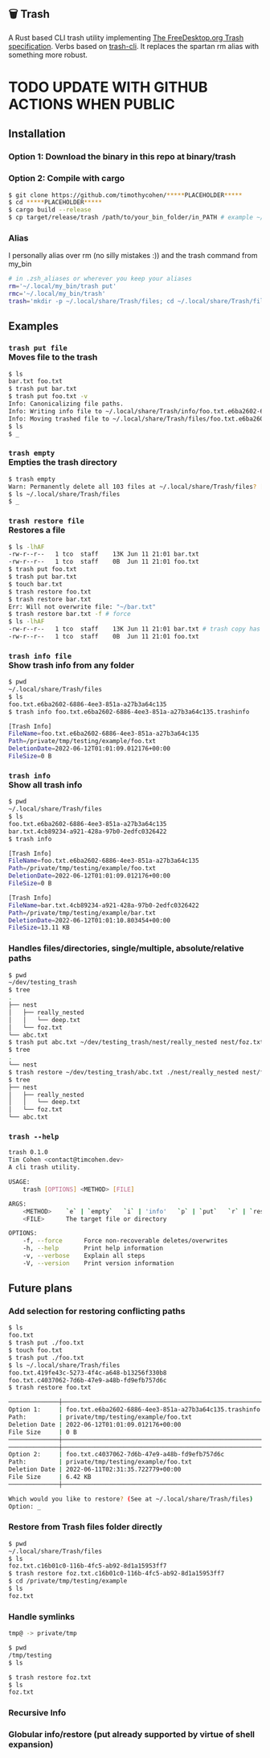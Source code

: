 ## 🗑 Trash

A Rust based CLI trash utility implementing [The FreeDesktop.org Trash specification](https://specifications.freedesktop.org/trash-spec/trashspec-1.0.html). Verbs based on [trash-cli](https://github.com/andreafrancia/trash-cli). It replaces the spartan rm alias with something more robust.

# TODO UPDATE WITH GITHUB ACTIONS WHEN PUBLIC

## Installation

### Option 1: Download the binary in this repo at binary/trash

### Option 2: Compile with cargo

```sh
$ git clone https://github.com/timothycohen/*****PLACEHOLDER*****
$ cd *****PLACEHOLDER*****
$ cargo build --release
$ cp target/release/trash /path/to/your_bin_folder/in_PATH # example ~/.local/my_bin
```

### Alias

I personally alias over rm (no silly mistakes :)) and the trash command from my_bin

```sh
# in .zsh_aliases or wherever you keep your aliases
rm='~/.local/my_bin/trash put'
rmc='~/.local/my_bin/trash'
trash='mkdir -p ~/.local/share/Trash/files; cd ~/.local/share/Trash/files;'
```

## Examples

### `trash put file` <br/> Moves file to the trash

```sh
$ ls
bar.txt foo.txt
$ trash put bar.txt
$ trash put foo.txt -v
Info: Canonicalizing file paths.
Info: Writing info file to ~/.local/share/Trash/info/foo.txt.e6ba2602-6886-4ee3-851a-a27b3a64c135.trashinfo
Info: Moving trashed file to ~/.local/share/Trash/files/foo.txt.e6ba2602-6886-4ee3-851a-a27b3a64c135
$ ls
$ _
```

### `trash empty` <br/> Empties the trash directory

```sh
$ trash empty
Warn: Permanently delete all 103 files at ~/.local/share/Trash/files? [y/n] y
$ ls ~/.local/share/Trash/files
$ _
```

### `trash restore file` <br/> Restores a file

```sh
$ ls -lhAF
-rw-r--r--   1 tco  staff    13K Jun 11 21:01 bar.txt
-rw-r--r--   1 tco  staff    0B  Jun 11 21:01 foo.txt
$ trash put foo.txt
$ trash put bar.txt
$ touch bar.txt
$ trash restore foo.txt
$ trash restore bar.txt
Err: Will not overwrite file: "~/bar.txt"
$ trash restore bar.txt -f # force
$ ls -lhAF
-rw-r--r--   1 tco  staff    13K Jun 11 21:01 bar.txt # trash copy has overwritten local copy
-rw-r--r--   1 tco  staff    0B  Jun 11 21:01 foo.txt
```

### `trash info file` <br/> Show trash info from any folder

```sh
$ pwd
~/.local/share/Trash/files
$ ls
foo.txt.e6ba2602-6886-4ee3-851a-a27b3a64c135
$ trash info foo.txt.e6ba2602-6886-4ee3-851a-a27b3a64c135.trashinfo

[Trash Info]
FileName=foo.txt.e6ba2602-6886-4ee3-851a-a27b3a64c135
Path=/private/tmp/testing/example/foo.txt
DeletionDate=2022-06-12T01:01:09.012176+00:00
FileSize=0 B
```

### `trash info` <br/> Show all trash info

```sh
$ pwd
~/.local/share/Trash/files
$ ls
foo.txt.e6ba2602-6886-4ee3-851a-a27b3a64c135
bar.txt.4cb89234-a921-428a-97b0-2edfc0326422
$ trash info

[Trash Info]
FileName=foo.txt.e6ba2602-6886-4ee3-851a-a27b3a64c135
Path=/private/tmp/testing/example/foo.txt
DeletionDate=2022-06-12T01:01:09.012176+00:00
FileSize=0 B

[Trash Info]
FileName=bar.txt.4cb89234-a921-428a-97b0-2edfc0326422
Path=/private/tmp/testing/example/bar.txt
DeletionDate=2022-06-12T01:01:10.803454+00:00
FileSize=13.11 KB
```

### Handles files/directories, single/multiple, absolute/relative paths

```sh
$ pwd
~/dev/testing_trash
$ tree
.
├── nest
│   ├── really_nested
│   │   └── deep.txt
│   └── foz.txt
└── abc.txt
$ trash put abc.txt ~/dev/testing_trash/nest/really_nested nest/foz.txt
$ tree
.
└── nest
$ trash restore ~/dev/testing_trash/abc.txt ./nest/really_nested nest/foz.txt
$ tree
├── nest
│   ├── really_nested
│   │   └── deep.txt
│   └── foz.txt
└── abc.txt
```

### `trash --help`

```sh
trash 0.1.0
Tim Cohen <contact@timcohen.dev>
A cli trash utility.

USAGE:
    trash [OPTIONS] <METHOD> [FILE]

ARGS:
    <METHOD>    `e` | `empty`   `i` | 'info'   `p` | `put`   `r` | `restore`
    <FILE>      The target file or directory

OPTIONS:
    -f, --force      Force non-recoverable deletes/overwrites
    -h, --help       Print help information
    -v, --verbose    Explain all steps
    -V, --version    Print version information
```

## Future plans

### Add selection for restoring conflicting paths

```sh
$ ls
foo.txt
$ trash put ./foo.txt
$ touch foo.txt
$ trash put ./foo.txt
$ ls ~/.local/share/Trash/files
foo.txt.419fe43c-5273-4f4c-a648-b13256f330b8
foo.txt.c4037062-7d6b-47e9-a48b-fd9efb757d6c
$ trash restore foo.txt

──────────────┼───────────────────────────────────────────────────────────────
Option 1:     | foo.txt.e6ba2602-6886-4ee3-851a-a27b3a64c135.trashinfo
Path:         | private/tmp/testing/example/foo.txt
Deletion Date | 2022-06-12T01:01:09.012176+00:00
File Size     | 0 B
──────────────┼───────────────────────────────────────────────────────────────
──────────────┼───────────────────────────────────────────────────────────────
Option 2:     | foo.txt.c4037062-7d6b-47e9-a48b-fd9efb757d6c
Path:         | private/tmp/testing/example/foo.txt
Deletion Date | 2022-06-11T02:31:35.722779+00:00
File Size     | 6.42 KB
──────────────┼───────────────────────────────────────────────────────────────

Which would you like to restore? (See at ~/.local/share/Trash/files)
Option: _

```

### Restore from Trash files folder directly

```sh
$ pwd
~/.local/share/Trash/files
$ ls
foz.txt.c16b01c0-116b-4fc5-ab92-8d1a15953ff7
$ trash restore foz.txt.c16b01c0-116b-4fc5-ab92-8d1a15953ff7
$ cd /private/tmp/testing/example
$ ls
foz.txt
```

### Handle symlinks

```sh
tmp@ -> private/tmp

$ pwd
/tmp/testing
$ ls

$ trash restore foz.txt
$ ls
foz.txt
```

### Recursive Info

### Globular info/restore (put already supported by virtue of shell expansion)

